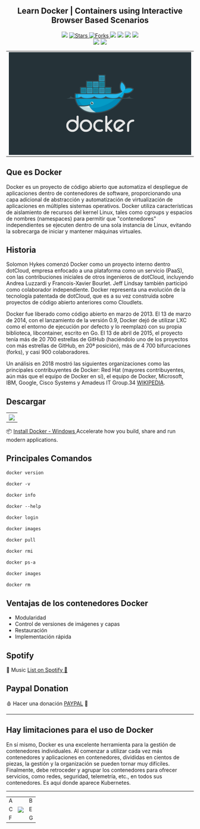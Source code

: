 <h2 align="center">  Learn Docker | Containers using Interactive Browser Based Scenarios </h2>

<p align="center">
  
   </a>
    <img src="https://img.shields.io/github/languages/top/BrianMarquez3/Docker-Course?color=blue">
  </a>
  <a href="https://github.com/BrianMarquez3/Docker-Course/stargazers">
    <img src="https://img.shields.io/github/stars/BrianMarquez3/Docker-Course.svg?style=flat" alt="Stars">
  </a>
  <a href="https://github.com/BrianMarquez3/Docker-Course/network">
    <img src="https://img.shields.io/github/forks/BrianMarquez3/Docker-Course.svg?style=flat" alt="Forks">
  </a>
    <img src="https://img.shields.io/github/v/tag/BrianMarquez3/Docker-Course?color=gren&label=Version&logo=docker">
  </a>
  
  </a>
    <img src="https://img.shields.io/github/languages/code-size/BrianMarquez3/Docker-Course">
  </a>
  
  </a>
    <img src="https://img.shields.io/github/downloads/BrianMarquez3/Docker-Course/total?color=blue">
  </a>
  
   </a>
   <a href="https://github.com/BrianMarquez3/Docker-Course/network">
    <img src="https://img.shields.io/badge/Plataform-Windows-blue">
  </a><br>
 
  <img src="https://img.shields.io/github/last-commit/BrianMarquez3/Docker-Course?color=darkblue&style=for-the-badge">
  <img src="https://img.shields.io/github/languages/count/BrianMarquez3/Docker-Course?style=for-the-badge">
</P>

<table align="center" >
  <tr>
    <td align="center" style="padding=0;width=50%;">
      <img align="center" style="padding=0;" src="./images/docker-image.jpg" />
    </td>
  </tr>
</table>


## Que es Docker

Docker es un proyecto de código abierto que automatiza el despliegue de aplicaciones dentro de contenedores de software, proporcionando una capa adicional de abstracción y automatización de virtualización de aplicaciones en múltiples sistemas operativos. Docker utiliza características de aislamiento de recursos del kernel Linux, tales como cgroups y espacios de nombres (namespaces) para permitir que "contenedores" independientes se ejecuten dentro de una sola instancia de Linux, evitando la sobrecarga de iniciar y mantener máquinas virtuales.

## Historia 

Solomon Hykes comenzó Docker como un proyecto interno dentro dotCloud, empresa enfocado a una plataforma como un servicio (PaaS), con las contribuciones iniciales de otros ingenieros de dotCloud, incluyendo Andrea Luzzardi y Francois-Xavier Bourlet. Jeff Lindsay también participó como colaborador independiente. Docker representa una evolución de la tecnología patentada de dotCloud, que es a su vez construida sobre proyectos de código abierto anteriores como Cloudlets.

Docker fue liberado como código abierto en marzo de 2013. El 13 de marzo de 2014, con el lanzamiento de la versión 0.9, Docker dejó de utilizar LXC como el entorno de ejecución por defecto y lo reemplazó con su propia biblioteca, libcontainer, escrito en Go. El 13 de abril de 2015, el proyecto tenía más de 20 700 estrellas de GitHub (haciéndolo uno de los proyectos con más estrellas de GitHub, en 20ª posición), más de 4 700 bifurcaciones (forks), y casi 900 colaboradores.

Un análisis en 2018 mostró las siguientes organizaciones como las principales contribuyentes de Docker: Red Hat (mayores contribuyentes, aún más que el equipo de Docker en sí), el equipo de Docker, Microsoft, IBM, Google, Cisco Systems y Amadeus IT Group.34 [WIKIPEDIA](https://es.wikipedia.org/wiki/Docker_(software)).<br>

## Descargar

<table align="center" >
  <tr>
    <td align="center" style="padding=0;width=50%;">
      <img align="center" style="padding=0;" src="./images/DockerDescargar.png" />
    </td>
  </tr>
</table>

📦 [Install Docker - Windows ](https://www.docker.com/products/docker-desktop) Accelerate how you build, share and run modern applications.<br>

## Principales Comandos

```
docker version
```
```
docker -v
```
```
docker info
```
```
docker --help
```
```
docker login
```
```
docker images
```
```
docker pull
```
```
docker rmi
```
```
docker ps-a
```
```
docker images
```
```
docker rm
```

## Ventajas de los contenedores Docker

- Modularidad
- Control de versiones de imágenes y capas
- Restauración
- Implementación rápida

## Spotify 

🎵 Music [List on Spotify 🎤](https://open.spotify.com/playlist/1UMfu4axebdOMeM996K0xP?si=A-pW9orFSRegxZBWoMZp4w)

## Paypal Donation

🩸 Hacer una donación [PAYPAL](https://www.paypal.com/donate?hosted_button_id=98U3T62494H9Y) 🍵

---

## Hay limitaciones para el uso de Docker

En sí mismo, Docker es una excelente herramienta para la gestión de contenedores individuales. Al comenzar a utilizar cada vez más contenedores y aplicaciones en contenedores, divididas en cientos de piezas, la gestión y la organización se pueden tornar muy difíciles. Finalmente, debe retroceder y agrupar los contenedores para ofrecer servicios, como redes, seguridad, telemetría, etc., en todos sus contenedores. Es aquí donde aparece Kubernetes.

---

 <table align="center">
    <tr>
      <td colspan="3">A</td>
        <td>B</td>
      </tr>
      <tr>
        <td>C</td>
      <td colspan="2"><img align="center" style="padding=0;" src="./images/fractal.gif" /></td>
        <td>E</td>
      </tr>
      <tr>
      <td colspan="3">F</td>
        <td>G</td>
    </tr>
</table>






